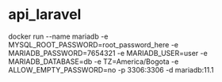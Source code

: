 # api_laravel

docker run --name mariadb -e MYSQL_ROOT_PASSWORD=root_password_here -e MARIADB_PASSWORD=7654321 -e MARIADB_USER=user -e MARIADB_DATABASE=db -e TZ=America/Bogota -e ALLOW_EMPTY_PASSWORD=no -p 3306:3306 -d mariadb:11.1

